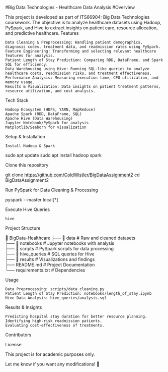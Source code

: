 #Big Data Technologies - Healthcare Data Analysis
#Overview

This project is developed as part of ITS66904: Big Data Technologies coursework. The objective is to analyze healthcare datasets using Hadoop, PySpark, and Hive to extract insights on patient care, resource allocation, and predictive healthcare.
Features

    Data Cleaning & Preprocessing: Handling patient demographics, diagnosis codes, treatment data, and readmission rates using PySpark.
    Feature Engineering: Transforming and selecting relevant healthcare features for analysis.
    Patient Length of Stay Prediction: Comparing RDD, DataFrame, and Spark SQL for efficiency.
    Data Warehousing using Hive: Running SQL-like queries to analyze healthcare costs, readmission risks, and treatment effectiveness.
    Performance Analysis: Measuring execution time, CPU utilization, and memory usage.
    Results & Visualization: Data insights on patient treatment patterns, resource utilization, and cost analysis.

Tech Stack

    Hadoop Ecosystem (HDFS, YARN, MapReduce)
    Apache Spark (RDD, DataFrame, SQL)
    Apache Hive (Data Warehousing)
    Jupyter Notebook/PySpark for analysis
    Matplotlib/Seaborn for visualization

Setup & Installation

    Install Hadoop & Spark

sudo apt update
sudo apt install hadoop spark

Clone this repository

git clone https://github.com/ColdWistler/BigDataAssignment2
cd BigDataAssignment2

Run PySpark for Data Cleaning & Processing

pyspark --master local[*]

Execute Hive Queries

    hive

Project Structure

📂 BigData-Healthcare
 ├── 📁 data              # Raw and cleaned datasets  
 ├── 📁 notebooks         # Jupyter notebooks with analysis  
 ├── 📁 scripts           # PySpark scripts for data processing  
 ├── 📁 hive_queries      # SQL queries for Hive  
 ├── 📁 results           # Visualizations and findings  
 ├── README.md           # Project Documentation  
 └── requirements.txt     # Dependencies  

Usage

    Data Preprocessing: scripts/data_cleaning.py
    Patient Length of Stay Prediction: notebooks/length_of_stay.ipynb
    Hive Data Analysis: hive_queries/analysis.sql

Results & Insights

    Predicting hospital stay duration for better resource planning.
    Identifying high-risk readmission patients.
    Evaluating cost-effectiveness of treatments.

Contributors



License

This project is for academic purposes only.

Let me know if you want any modifications! 🚀

